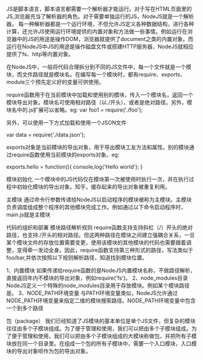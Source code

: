   JS是脚本语言，脚本语言都需要一个解析器才能运行。对于写在HTML页面里的JS,浏览器充当了解析器的角色。对于需要单独运行的JS，NodeJS就是一个解析器。
  每一种解析器都是一个运行环境，不但允许JS定义各种数据结构，进行各种计算，还允许JS使用运行环境提供的内置对象和方法做一些事情。例如运行在浏览器中的JS的用途是操作DOM，浏览器就提供了document之类的内置对象。而运行在NodeJS中JS的用途是操作磁盘文件或搭建HTTP服务器，NodeJS就相应提供了fs、http等内置对象。
  
  在NodeJS中，一般将代码合理拆分到不同的JS文件中，每一个文件就是一个模块，而文件路径就是模块名。在编写每一个模块时，都有require、exports、module三个预先定义好的变量可供使用。

  require函数用于在当前模块中加载和使用别的模块，传入一个模块名，返回一个模块导出对象。模块名可使用相对路径（以./开头），或者是绝对路径。另外，模块名中的.js扩展可以省略。eg:
  var foo1 = require('./foo');

  另外，可以使用一下方式加载和使用一个JSON文件
 
  var data = require('./data.json');

  exports对象是当前模块的导出对象，用于导出模块工友方法和属性。别的模块通过require函数使用当前模块的exports对象。eg:

  exports.hello = function(){
       console,log('Hello world');
  }
  
  模块初始化
  一个模块中的JS代码仅在模块第一次被使用时执行一次，并在执行过程中初始化模块的导出对象。知乎，缓存起来的导出对象被重复利用。

  主模块
  通过命令行参数传递给NodeJS以启动程序的模块被称为主模块。主模块负责调度组成整个程序的其他模块完成工作。例如通过以下命令启动程序时，main.js就是主模块

  代码的组织和部署
  模块路径解析规则
  require函数支持支持斜杠（/）开头的绝对路径，也支持./开头的相对路径。但这两种路径在模块之间建立强耦合关系，一旦某个模块文件的存放位置需要变更，使用该模块的其他模块的代码也需要跟着调整，变得牵一发动全身。因此，require函数支持第三种形式的路径，写法类似于foo/bar,并依次按照以下规则解析路径，知道找到模块位置。

  1、内置模块
     如果传递给require函数的是NodeJS内置模块名称，不做路径解析，直接返回年内不模块的导出对象，例如require('fs')。
  2、node_modules目录
     NodeJS定义一个特殊的node_modules目录用于存放模块。例如某个模块路径是。
  3、NODE_PATH环境变量
    与PATH环境变量类似，NodeJS允许通过NODE_PATH环境变量来指定二维的模块搜索路径。NODE_PATH环境变量中包含一个到多个路径

  包（package）
  我们已经知道了JS模块的基本单位是单个JS文件，但复杂的模块往往由多个子模块组成。为了便于管理和使用，我们可以把由多个子模块组成。为了便于管理和使用，我们可以把由多个子模块组成的大模块称做包，并把所有子模块放在同一个目录里。在组成一个包的所有子模块中，需要一个入口模块，入口模块的导出对象呗作为包的导出对象。
